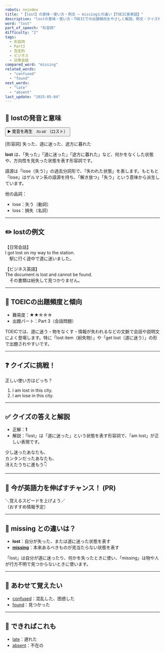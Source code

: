 ```yaml
---
robots: noindex
title: "【lost】の意味・使い方・例文 ― missingとの違い【TOEIC英単語】"
description: "lostの意味・使い方・TOEICでの出題傾向をやさしく解説。例文・クイズ付きでmissingとの違いもわかりやすく学べます。"
word: "lost"
part_of_speech: "形容詞"
difficulty: "2"
tags:
  - 形容詞
  - Part3
  - 否定的
  - ビジネス
  - 日常会話
compared_word: "missing"
related_words:
  - "confused"
  - "found"
next_words:
  - "late"
  - "absent"
last_update: "2025-05-04"
---
```


## 🔰 lostの発音と意味

<button class="play-audio" onclick="playTTS('lost')">
  <span class="play-audio-main">
    ▶️ 発音を再生　/lɔːst/
  </span>
  <span class="play-audio-sub">
    （ロスト）
  </span>
</button>

[形容詞] 失った、道に迷った、途方に暮れた

**lost** は、「失った」「道に迷った」「途方に暮れた」など、何かをなくした状態や、方向性を見失った状態を表す形容詞です。

語源は「lose（失う）」の過去分詞形で、「失われた状態」を表します。もともと「lose」はゲルマン系の語源を持ち、「解き放つ」「失う」という意味から派生しています。

他の品詞：  
- lose：失う（動詞）
- loss：損失（名詞）

---

## ✏️ lostの例文

【日常会話】  
I got lost on my way to the station.  
　駅に行く途中で道に迷いました。

【ビジネス英語】  
The document is lost and cannot be found.  
　その書類は紛失して見つかりません。

---

## 🎯 TOEICの出題頻度と傾向

- 難易度：★★☆☆☆
- 出題パート：Part 3（会話問題）

TOEICでは、道に迷う・物をなくす・情報が失われるなどの文脈で会話や説明文によく登場します。特に「lost item（紛失物）」や「get lost（道に迷う）」の形で出題されやすいです。

---

## ❓ クイズに挑戦！

正しい使い方はどっち？

1. I am lost in this city.  
2. I am lose in this city.

---

## ✅ クイズの答えと解説

- 正解：**1**
- 解説：「lost」は「道に迷った」という状態を表す形容詞で、「am lost」が正しい表現です。

少し迷ったあなたも、  
カンタンだったあなたも、  
冴えたうちに進もう👇️

---

## 🚀 今が英語力を伸ばすチャンス！ (PR)

<div class="info-center">
＼覚えるスピードを上げよう／<br>  
（おすすめ情報予定）
</div>

---

## 🤔  missing との違いは？

- **lost**：自分が失った、または道に迷った状態を表す
- **[missing](/word/missing)**：本来あるべきものが見当たらない状態を表す

「lost」は自分が道に迷ったり、何かを失ったときに使い、「missing」は物や人が行方不明で見つからないときに使います。

---

## 🧩 あわせて覚えたい

- [confused](/word/confused)：混乱した、困惑した
- [found](/word/found)：見つかった

---

## 📖 できればこれも

- [late](/word/late)：遅れた
- [absent](/word/absent)：不在の

<!-- cvid: aid48_bid17 -->
